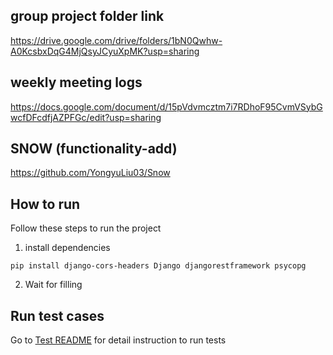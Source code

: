 ## group project folder link 

https://drive.google.com/drive/folders/1bN0Qwhw-A0KcsbxDqG4MjQsyJCyuXpMK?usp=sharing


## weekly meeting logs

https://docs.google.com/document/d/15pVdvmcztm7i7RDhoF95CvmVSybGwcfDFcdfjAZPFGc/edit?usp=sharing

## SNOW (functionality-add)

https://github.com/YongyuLiu03/Snow

## How to run
Follow these steps to run the project

1. install dependencies
``` 
pip install django-cors-headers Django djangorestframework psycopg
```

2. Wait for filling


## Run test cases

Go to [Test README](backend/test/README.md) for detail instruction to run tests

